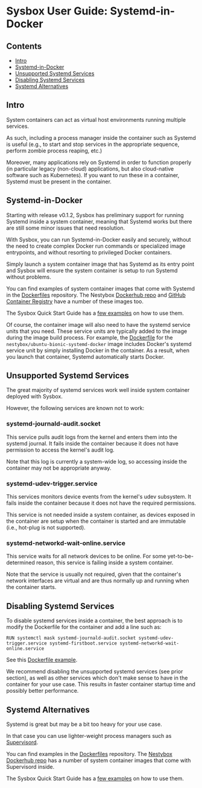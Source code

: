 # Sysbox User Guide: Systemd-in-Docker

## Contents

-   [Intro](#intro)
-   [Systemd-in-Docker](#systemd-in-docker)
-   [Unsupported Systemd Services](#unsupported-systemd-services)
-   [Disabling Systemd Services](#disabling-systemd-services)
-   [Systemd Alternatives](#systemd-alternatives)

## Intro

System containers can act as virtual host environments running multiple
services.

As such, including a process manager inside the container such as Systemd is
useful (e.g., to start and stop services in the appropriate sequence, perform
zombie process reaping, etc.)

Moreover, many applications rely on Systemd in order to function properly (in
particular legacy (non-cloud) applications, but also cloud-native software such
as Kubernetes). If you want to run these in a container, Systemd must be present
in the container.

## Systemd-in-Docker

Starting with release v0.1.2, Sysbox has preliminary support for running Systemd
inside a system container, meaning that Systemd works but there are still some
minor issues that need resolution.

With Sysbox, you can run Systemd-in-Docker easily and securely, without the need
to create complex Docker run commands or specialized image entrypoints, and
without resorting to privileged Docker containers.

Simply launch a system container image that has Systemd as its entry point and
Sysbox will ensure the system container is setup to run Systemd without
problems.

You can find examples of system container images that come with Systemd in
the [Dockerfiles](https://github.com/nestybox/dockerfiles) repository. The
Nestybox [Dockerhub repo](https://hub.docker.com/u/nestybox) and
[GitHub Container Registry](https://github.com/orgs/nestybox/packages) have
a number of these images too.

The Sysbox Quick Start Guide has a [few examples](../quickstart/systemd.md#deploy-a-system-container-with-systemd-inside--v012-)
on how to use them.

Of course, the container image will also need to have the systemd service units
that you need. These service units are typically added to the image during the
image build process. For example, the [Dockerfile](https://github.com/nestybox/dockerfiles/blob/master/ubuntu-bionic-systemd-docker/Dockerfile)
for the `nestybox/ubuntu-bionic-systemd-docker` image includes Docker's systemd
service unit by simply installing Docker in the container. As a result, when you
launch that container, Systemd automatically starts Docker.

## Unsupported Systemd Services

The great majority of systemd services work well inside system container
deployed with Sysbox.

However, the following services are known not to work:

### systemd-journald-audit.socket

This service pulls audit logs from the kernel and enters them into the systemd
journal. It fails inside the container because it does not have permission to
access the kernel's audit log.

Note that this log is currently a system-wide log, so accessing inside the
container may not be appropriate anyway.

### systemd-udev-trigger.service

This services monitors device events from the kernel's udev subsystem. It fails
inside the container because it does not have the required permissions.

This service is not needed inside a system container, as devices exposed in the
container are setup when the container is started and are immutable
(i.e., hot-plug is not supported).

### systemd-networkd-wait-online.service

This service waits for all network devices to be online. For some
yet-to-be-determined reason, this service is failing inside a system container.

Note that the service is usually not required, given that the container's
network interfaces are virtual and are thus normally up and running when the
container starts.

## Disabling Systemd Services

To disable systemd services inside a container, the best approach is to
modify the Dockerfile for the container and add a line such as:

```
RUN systemctl mask systemd-journald-audit.socket systemd-udev-trigger.service systemd-firstboot.service systemd-networkd-wait-online.service
```

See this [Dockerfile example](https://github.com/nestybox/dockerfiles/blob/master/archlinux-systemd/Dockerfile).

We recommend disabling the unsupported systemd services (see prior section), as
well as other services which don't make sense to have in the container for your
use case. This results in faster container startup time and possibly better
performance.

## Systemd Alternatives

Systemd is great but may be a bit too heavy for your use case.

In that case you can use lighter-weight process managers such as
[Supervisord](http://supervisord.org/).

You can find examples in the [Dockerfiles](https://github.com/nestybox/dockerfiles) repository. The
[Nestybox Dockerhub repo](https://hub.docker.com/u/nestybox) has a number of system container
images that come with Supervisord inside.

The Sysbox Quick Start Guide has a [few examples](../quickstart/dind.md#deploy-a-system-container-with-supervisord-and-docker-inside)
on how to use them.
